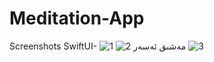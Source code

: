 # Meditation-App
Screenshots
SwiftUI- ![1](https://user-images.githubusercontent.com/109949736/193502724-cc013bf2-c2aa-48a5-9391-4d23f17d9eab.png)
![2](https://user-images.githubusercontent.com/109949736/193502727-a379dad3-7d22-45cc-b5e6-a85f3ac81f24.png)
مەشىق ئەسەر
![3](https://user-images.githubusercontent.com/109949736/193502723-c49455b0-4032-4a68-871c-ab437d6280e3.png)
